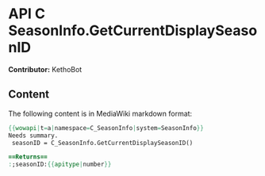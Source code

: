# API C SeasonInfo.GetCurrentDisplaySeasonID

**Contributor:** KethoBot

## Content

The following content is in MediaWiki markdown format:

```mediawiki
{{wowapi|t=a|namespace=C_SeasonInfo|system=SeasonInfo}}
Needs summary.
 seasonID = C_SeasonInfo.GetCurrentDisplaySeasonID()

==Returns==
:;seasonID:{{apitype|number}}
```